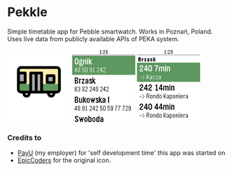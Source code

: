 # Pekkle
Simple timetable app for Pebble smartwatch. Works in Poznań, Poland. Uses live data from publicly available APIs of PEKA system.

![Pekkle splash screen](https://raw.githubusercontent.com/tmszdmsk/pekkle/master/screenshots/basalt/splashscreen.png)
![Pekkle stops screen](https://raw.githubusercontent.com/tmszdmsk/pekkle/master/screenshots/basalt/stops.png)
![Pekkle timetable screen](https://raw.githubusercontent.com/tmszdmsk/pekkle/master/screenshots/basalt/times.png)
### Credits to
* [PayU](https://payu.pl) (my employer) for 'self development time' this app was started on
* [EpicCoders](http://www.flaticon.com/authors/epiccoders) for the original icon.

